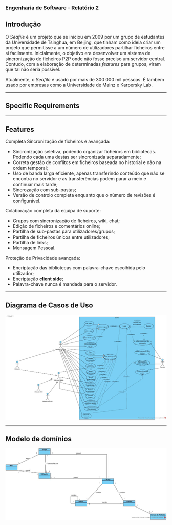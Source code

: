 ### **Engenharia de Software - Relatório 2**

## **Introdução**
O *Seafile* é um projeto que se iniciou em 2009 por um grupo de estudantes da Universidade de Tsinghua, em Beijing, que tinham como ideia criar um projeto que permitisse a um número de utilizadores partilhar ficheiros entre si facilmente. Inicialmente, o objetivo era desenvolver um sistema de sincronização de ficheiros P2P onde não fosse preciso um servidor central. Contudo, com a elaboração de determinadas *features* para grupos, viram que tal não seria possível.

Atualmente, o *Seafile* é usado por mais de 300 000 mil pessoas. É também usado por empresas como a Universidade de Mainz e Karpersky Lab.


---
## **Specific Requirements**


---
## **Features**

Completa Sincronização de ficheiros e avançada:

- Sincronização seletiva, podendo organizar ficheiros em bibliotecas. Podendo cada uma destas ser sincronizada separadamente;
- Correta gestão de conflitos em ficheiros baseada no historial e não na ordem temporal;
- Uso de banda larga eficiente, apenas transferindo conteúdo que não se encontra no servidor e as transferências podem parar a meio e  continuar mais tarde;
- Sincrozação com sub-pastas;
- Versão de controlo completa enquanto que o número de revisões é configurável.

Colaboração completa da equipa de suporte:
- Grupos com sincronização de ficheiros, wiki, chat;
- Edição de ficheiros e comentários online;
- Partilha de sub-pastas para utilizadores/grupos;
- Partilha de ficheiros únicos entre utilizadores;
- Partilha de links;
- Mensagem Pessoal.

Proteção de Privacidade avançada:

- Encriptação das bibliotecas com palavra-chave escolhida pelo utilizador;
- Encriptação **client side**;
- Palavra-chave nunca é mandada para o servidor.

---
## **Diagrama de Casos de Uso**
<!-- *Actors:*

- Utilizador;
- Servidor.

*Usos:*

- Registar uma nova conta;
- Entrar com uma conta já existente;
- Upload de ficheiros;
- Download de ficheiros;
- Criar um grupo;
- Editar ficheiros;
- Renomear ficheiros/pastas;
- Partilhar ficheiros/pastas;
- Apagar ficheiros/pastas;
- Encriptar ficheiros/pastas com password;
- Restaurar versões anteriores do ficheiro;
- Criar wiki pessoal/grupo;
- Editar wiki pessoal/grupo;
- Enviar mensagens no chat de grupo ou de ficheiro;
- Receber mensagens no chat de grupo ou de ficheiro. -->

![alt text][usecase]

[usecase]: ./usecase.jpg "Use case diagram"

---
## **Modelo de domínios**

![alt text][domainmodel]

[domainmodel]: ./domainmodel.jpg "Domain model"
